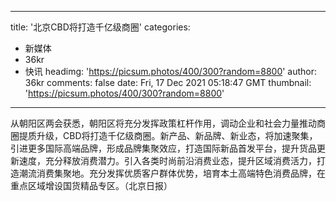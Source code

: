 
---
title: '北京CBD将打造千亿级商圈'
categories: 
 - 新媒体
 - 36kr
 - 快讯
headimg: 'https://picsum.photos/400/300?random=8800'
author: 36kr
comments: false
date: Fri, 17 Dec 2021 05:18:47 GMT
thumbnail: 'https://picsum.photos/400/300?random=8800'
---

<div>   
从朝阳区两会获悉，朝阳区将充分发挥政策杠杆作用，调动企业和社会力量推动商圈提质升级，CBD将打造千亿级商圈。新产品、新品牌、新业态，将加速聚集，引进更多国际高端品牌，形成品牌集聚效应，打造国际新品首发平台，提升货品更新速度，充分释放消费潜力。引入各类时尚前沿消费业态，提升区域消费活力，打造潮流消费集聚地。充分发挥优质客户群体优势，培育本土高端特色消费品牌，在重点区域增设国货精品专区。（北京日报）  
</div>
            